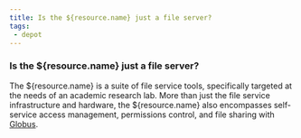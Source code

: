 ```yaml
---
title: Is the ${resource.name} just a file server?
tags:
 - depot
---
```


### Is the ${resource.name} just a file server?

The ${resource.name} is a suite of file service tools, specifically targeted at the needs of an academic research lab. More than just the file service infrastructure and hardware, the ${resource.name} also encompasses self-service access management, permissions control, and file sharing with <a href="http://transfer.rcac.purdue.edu">Globus</a>.
